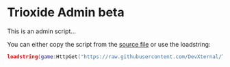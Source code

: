 # Trioxide Admin beta
This is an admin script...
<p>You can either copy the script from the <a href="https://github.com/DevXternal/Trioxide/blob/main/source.lua">source file</a> or use the loadstring:</p>

```Lua
loadstring(game:HttpGet("https://raw.githubusercontent.com/DevXternal/Trioxide/main/source.lua", true))()
```
